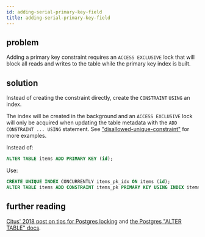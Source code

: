 ```yaml
---
id: adding-serial-primary-key-field
title: adding-serial-primary-key-field
---
```


## problem

Adding a primary key constraint requires an `ACCESS EXCLUSIVE` lock that will block all reads and writes to the table while the primary key index is built.

## solution

Instead of creating the constraint directly, create the
`CONSTRAINT` `USING` an index.

The index will be created in the background and an `ACCESS EXCLUSIVE` lock will only be acquired when updating the table metadata with the `ADD CONSTRAINT ... USING` statement. See ["disallowed-unique-constraint"](./disallowed-unique-constraint.md) for more examples.

Instead of:

```sql
ALTER TABLE items ADD PRIMARY KEY (id);
```

Use:

```sql
CREATE UNIQUE INDEX CONCURRENTLY items_pk_idx ON items (id);
ALTER TABLE items ADD CONSTRAINT items_pk PRIMARY KEY USING INDEX items_pk;
```

## further reading

[Citus' 2018 post on tips for Postgres
locking](https://www.citusdata.com/blog/2018/02/22/seven-tips-for-dealing-with-postgres-locks/) and [the Postgres "ALTER TABLE" docs](https://www.postgresql.org/docs/current/sql-altertable.html). 